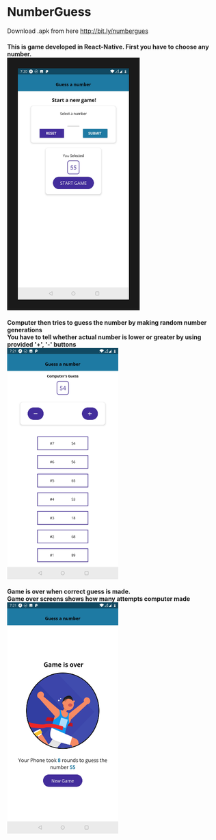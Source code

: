 # NumberGuess
Download .apk from here http://bit.ly/numbergues

<h4>This is game developed in React-Native. 
First you have to choose any number. 
<br>
<img src = "Images/ss1.jpg" width  = "260" height="540" border ="25">
<br>
<br>
Computer then tries to guess the number by making random number generations<br>
You have to tell whether actual number is lower or greater by using provided '+', '-' buttons
<br>
<img src = "Images/ss2.jpg" width  = "260" height="540">
<br>
<br>
Game is over when correct guess is made. <br>
Game over screens shows how many attempts computer made
<br>
<img src = "Images/ss3.jpg" width  = "260" height="540">
</h4>
